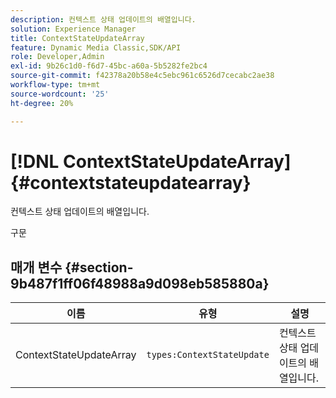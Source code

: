 ```yaml
---
description: 컨텍스트 상태 업데이트의 배열입니다.
solution: Experience Manager
title: ContextStateUpdateArray
feature: Dynamic Media Classic,SDK/API
role: Developer,Admin
exl-id: 9b26c1d0-f6d7-45bc-a60a-5b5282fe2bc4
source-git-commit: f42378a20b58e4c5ebc961c6526d7cecabc2ae38
workflow-type: tm+mt
source-wordcount: '25'
ht-degree: 20%

---
```


# [!DNL ContextStateUpdateArray]{#contextstateupdatearray}

컨텍스트 상태 업데이트의 배열입니다.

구문

## 매개 변수 {#section-9b487f1ff06f48988a9d098eb585880a}

| 이름 | 유형 | 설명 |
|---|---|---|
| ContextStateUpdateArray | `types:ContextStateUpdate` | 컨텍스트 상태 업데이트의 배열입니다. |
